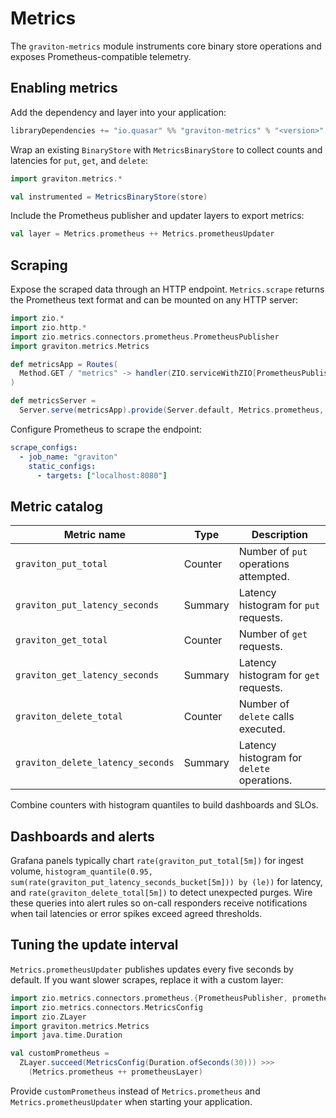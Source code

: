 # Metrics

The `graviton-metrics` module instruments core binary store operations and
exposes Prometheus-compatible telemetry.

## Enabling metrics

Add the dependency and layer into your application:

```scala
libraryDependencies += "io.quasar" %% "graviton-metrics" % "<version>"
```

Wrap an existing `BinaryStore` with `MetricsBinaryStore` to collect counts and
latencies for `put`, `get`, and `delete`:

```scala
import graviton.metrics.*

val instrumented = MetricsBinaryStore(store)
```

Include the Prometheus publisher and updater layers to export metrics:

```scala
val layer = Metrics.prometheus ++ Metrics.prometheusUpdater
```

## Scraping

Expose the scraped data through an HTTP endpoint. `Metrics.scrape` returns the
Prometheus text format and can be mounted on any HTTP server:

```scala
import zio.*
import zio.http.*
import zio.metrics.connectors.prometheus.PrometheusPublisher
import graviton.metrics.Metrics

def metricsApp = Routes(
  Method.GET / "metrics" -> handler(ZIO.serviceWithZIO[PrometheusPublisher](_ => Metrics.scrape))
)

def metricsServer =
  Server.serve(metricsApp).provide(Server.default, Metrics.prometheus, Metrics.prometheusUpdater)
```

Configure Prometheus to scrape the endpoint:

```yaml
scrape_configs:
  - job_name: "graviton"
    static_configs:
      - targets: ["localhost:8080"]
```

## Metric catalog

| Metric name                        | Type     | Description                                |
|------------------------------------|----------|--------------------------------------------|
| `graviton_put_total`               | Counter  | Number of `put` operations attempted.      |
| `graviton_put_latency_seconds`     | Summary  | Latency histogram for `put` requests.      |
| `graviton_get_total`               | Counter  | Number of `get` requests.                  |
| `graviton_get_latency_seconds`     | Summary  | Latency histogram for `get` requests.      |
| `graviton_delete_total`            | Counter  | Number of `delete` calls executed.         |
| `graviton_delete_latency_seconds`  | Summary  | Latency histogram for `delete` operations. |

Combine counters with histogram quantiles to build dashboards and SLOs.

## Dashboards and alerts

Grafana panels typically chart `rate(graviton_put_total[5m])` for ingest
volume, `histogram_quantile(0.95, sum(rate(graviton_put_latency_seconds_bucket[5m])) by (le))`
for latency, and `rate(graviton_delete_total[5m])` to detect unexpected
purges. Wire these queries into alert rules so on-call responders receive
notifications when tail latencies or error spikes exceed agreed thresholds.

## Tuning the update interval

`Metrics.prometheusUpdater` publishes updates every five seconds by default. If
you want slower scrapes, replace it with a custom layer:

```scala
import zio.metrics.connectors.prometheus.{PrometheusPublisher, prometheusLayer, publisherLayer}
import zio.metrics.connectors.MetricsConfig
import zio.ZLayer
import graviton.metrics.Metrics
import java.time.Duration

val customPrometheus =
  ZLayer.succeed(MetricsConfig(Duration.ofSeconds(30))) >>>
    (Metrics.prometheus ++ prometheusLayer)
```

Provide `customPrometheus` instead of `Metrics.prometheus` and
`Metrics.prometheusUpdater` when starting your application.
